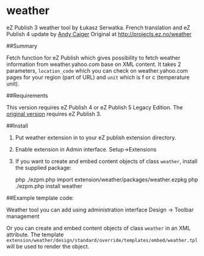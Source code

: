 weather
=======

eZ Publish 3 weather tool by Łukasz Serwatka.
French translation and eZ Publish 4 update by [Andy Caiger](http://eab.uk/ac)
Original at http://projects.ez.no/weather

##Summary

Fetch function for eZ Publish which gives possibility to fetch weather
information from weather.yahoo.com base on XML content. It takes 2
parameters, `location_code` which you can check on weather.yahoo.com
pages for your region (part of URL) and `unit` which is f or c
(temperature unit).

##Requirements

This version requires eZ Publish 4 or eZ Publish 5 Legacy Edition.
The [original version](http://projects.ez.no/weather) requires eZ Publish 3.

##Install

1. Put weather extension in to your eZ publish extension directory.
2. Enable extension in Admin interface. Setup->Extensions
3. If you want to create and embed content objects of class `weather`, install the supplied package:

    php ./ezpm.php import extension/weather/packages/weather.ezpkg
    php ./ezpm.php install weather

##Example template code:

Weather tool you can add using administration interface Design -> Toolbar management

Or you can create and embed content objects of class `weather` in an XML attribute.
The template `extension/weather/design/standard/override/templates/embed/weather.tpl`
will be used to render the object.
